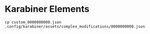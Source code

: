 # Karabiner Elements

```
cp custom_0000000000.json .config/karabiner/assets/complex_modifications/0000000000.json
```
